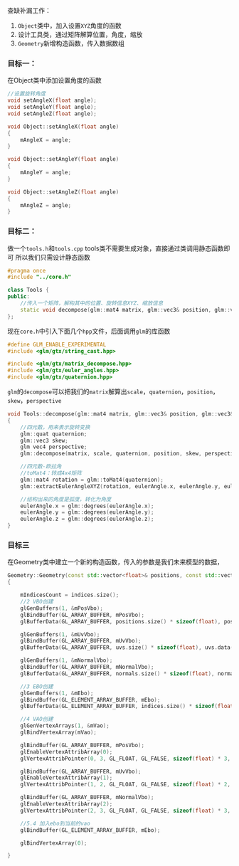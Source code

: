 查缺补漏工作：
1. `Object`类中，加入设置`XYZ`角度的函数
2. 设计工具类，通过矩阵解算位置，角度，缩放
3. `Geometry`新增构造函数，传入数据数组

### 目标一：
在Object类中添加设置角度的函数
```cpp
//设置旋转角度
void setAngleX(float angle);
void setAngleY(float angle);
void setAngleZ(float angle);
```

```cpp
void Object::setAngleX(float angle)
{
	mAngleX = angle;
}

void Object::setAngleY(float angle)
{
	mAngleY = angle;
}

void Object::setAngleZ(float angle)
{
	mAngleZ = angle;
}
```

### 目标二：
做一个`tools.h`和`tools.cpp`
tools类不需要生成对象，直接通过类调用静态函数即可
所以我们只需设计静态函数
```cpp
#pragma once
#include "../core.h"

class Tools {
public:
	//传入一个矩阵，解构其中的位置、旋转信息XYZ、缩放信息
	static void decompose(glm::mat4 matrix, glm::vec3& position, glm::vec3& eulerAngle, glm::vec3& scale);
};
```
现在`core.h`中引入下面几个`hpp`文件，后面调用`glm`的库函数
```cpp
#define GLM_ENABLE_EXPERIMENTAL
#include <glm/gtx/string_cast.hpp>

#include <glm/gtx/matrix_decompose.hpp>
#include <glm/gtx/euler_angles.hpp>
#include <glm/gtx/quaternion.hpp>
```
`glm`的`decompose`可以把我们的`matrix`解算出`scale`，`quaternion`，`position`，`skew`，`perspective`
```cpp
void Tools::decompose(glm::mat4 matrix, glm::vec3& position, glm::vec3& eulerAngle, glm::vec3& scale)
{
	//四元数，用来表示旋转变换
	glm::quat quaternion;
	glm::vec3 skew;
	glm vec4 perspective;
	glm::decompose(matrix, scale, quaternion, position, skew, perspective);

	//四元数-欧拉角
	//toMat4：转成4x4矩阵
	glm::mat4 rotation = glm::toMat4(quaternion);
	glm::extractEulerAngleXYZ(rotation, eulerAngle.x, eulerAngle.y, eulerAngle.z);

	//结构出来的角度是弧度，转化为角度
	eulerAngle.x = glm::degrees(eulerAngle.x);
	eulerAngle.y = glm::degrees(eulerAngle.y);
	eulerAngle.z = glm::degrees(eulerAngle.z);
}
```

### 目标三
在Geometry类中建立一个新的构造函数，传入的参数是我们未来模型的数据，

```cpp
Geometry::Geometry(const std::vector<float>& positions, const std::vector<float>& normals, const std::vector<float>& uvs, const std::vector<float>& indices)
{

	mIndicesCount = indices.size();
	//2 VBO创建
	glGenBuffers(1, &mPosVbo);
	glBindBuffer(GL_ARRAY_BUFFER, mPosVbo);
	glBufferData(GL_ARRAY_BUFFER, positions.size() * sizeof(float), positions.data(), GL_STATIC_DRAW);

	glGenBuffers(1, &mUvVbo);
	glBindBuffer(GL_ARRAY_BUFFER, mUvVbo);
	glBufferData(GL_ARRAY_BUFFER, uvs.size() * sizeof(float), uvs.data(), GL_STATIC_DRAW);

	glGenBuffers(1, &mNormalVbo);
	glBindBuffer(GL_ARRAY_BUFFER, mNormalVbo);
	glBufferData(GL_ARRAY_BUFFER, normals.size() * sizeof(float), normals.data(), GL_STATIC_DRAW);

	//3 EBO创建
	glGenBuffers(1, &mEbo);
	glBindBuffer(GL_ELEMENT_ARRAY_BUFFER, mEbo);
	glBufferData(GL_ELEMENT_ARRAY_BUFFER, indices.size() * sizeof(float), indices.data(), GL_STATIC_DRAW);

	//4 VAO创建
	glGenVertexArrays(1, &mVao);
	glBindVertexArray(mVao);

	glBindBuffer(GL_ARRAY_BUFFER, mPosVbo);
	glEnableVertexAttribArray(0);
	glVertexAttribPointer(0, 3, GL_FLOAT, GL_FALSE, sizeof(float) * 3, (void*)0);

	glBindBuffer(GL_ARRAY_BUFFER, mUvVbo);
	glEnableVertexAttribArray(1);
	glVertexAttribPointer(1, 2, GL_FLOAT, GL_FALSE, sizeof(float) * 2, (void*)0);

	glBindBuffer(GL_ARRAY_BUFFER, mNormalVbo);
	glEnableVertexAttribArray(2);
	glVertexAttribPointer(2, 3, GL_FLOAT, GL_FALSE, sizeof(float) * 3, (void*)0);

	//5.4 加入ebo到当前的vao
	glBindBuffer(GL_ELEMENT_ARRAY_BUFFER, mEbo);

	glBindVertexArray(0);

}
```
<!--stackedit_data:
eyJoaXN0b3J5IjpbLTIwNTI5MzI4MTgsMTc4NjI0MjE0NywtMT
czMDg3NjU4OSwtMTAyMDY4NjQ5M119
-->